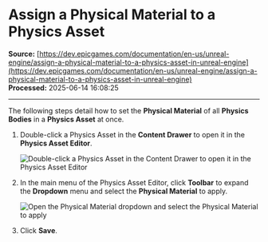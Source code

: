 # Assign a Physical Material to a Physics Asset

**Source:** [https://dev.epicgames.com/documentation/en-us/unreal-engine/assign-a-physical-material-to-a-physics-asset-in-unreal-engine](https://dev.epicgames.com/documentation/en-us/unreal-engine/assign-a-physical-material-to-a-physics-asset-in-unreal-engine)  
**Processed:** 2025-06-14 16:08:25

---

The following steps detail how to set the **Physical Material** of all **Physics Bodies** in a **Physics Asset** at once.

1.  Double-click a Physics Asset in the **Content Drawer** to open it in the **Physics Asset Editor**.
    
    ![Double-click a Physics Asset in the Content Drawer to open it in the Physics Asset Editor](https://d1iv7db44yhgxn.cloudfront.net/documentation/images/60a20d2b-94d6-476c-aba7-ffedb8806aa5/physics-asset-1.png)
2.  In the main menu of the Physics Asset Editor, click **Toolbar** to expand the **Dropdown** menu and select the **Physical Material** to apply.
    
    ![Open the Physical Material dropdown and select the Physical Material to apply](https://d1iv7db44yhgxn.cloudfront.net/documentation/images/ecc3d016-5f7c-405b-8f3d-5eb9ca62314c/physics-asset-2.png)
3.  Click **Save**.